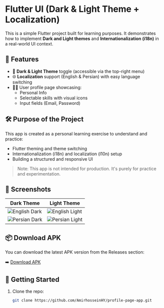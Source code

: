 # Flutter UI (Dark & Light Theme + Localization)

This is a simple Flutter project built for learning purposes. It demonstrates how to implement **Dark and Light themes** and **Internationalization (i18n)** in a real-world UI context.

## 📱 Features

- 🎨 **Dark & Light Theme** toggle (accessible via the top-right menu)
- 🌐 **Localization** support (English & Persian) with easy language switching
- 🧑‍💻 User profile page showcasing:
    - Personal Info
    - Selectable skills with visual icons
    - Input fields (Email, Password)

## 🛠️ Purpose of the Project

This app is created as a personal learning exercise to understand and practice:

- Flutter theming and theme switching
- Internationalization (i18n) and localization (l10n) setup
- Building a structured and responsive UI

> Note: This app is not intended for production. It's purely for practice and experimentation.

## 📸 Screenshots

| Dark Theme | Light Theme |
|------------|-------------|
| ![English Dark]("screenshots/screenshot1.png") | ![English Light]("screenshots/screenshot2.png") |
| ![Persian Dark]("screenshots/screenshot3.png") | ![Persian Light]("screenshots/screenshot4.png") |

## 📦 Download APK

You can download the latest APK version from the Releases section:

➡️ [Download APK](https://github.com/AmirhosseinHY/profile-page-app/releases)

## 🚀 Getting Started

1. Clone the repo:
   ```bash
   git clone https://github.com/AmirhosseinHY/profile-page-app.git

